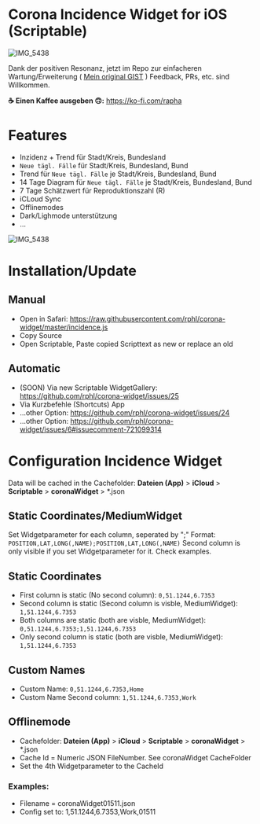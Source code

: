 # Corona Incidence Widget for iOS (Scriptable)

![IMG_5438](https://raw.githubusercontent.com/rphl/corona-widget/master/screenshot.png)

Dank der positiven Resonanz, jetzt im Repo zur einfacheren Wartung/Erweiterung ( [Mein original GIST](https://gist.github.com/rphl/0491c5f9cb345bf831248732374c4ef5) ) Feedback, PRs, etc. sind Willkommen.

**☕️ Einen Kaffee ausgeben 🙃:** https://ko-fi.com/rapha

# Features

* Inzidenz + Trend für Stadt/Kreis, Bundesland
* `Neue tägl. Fälle` für Stadt/Kreis, Bundesland, Bund
* Trend für `Neue tägl. Fälle` je Stadt/Kreis, Bundesland, Bund
* 14 Tage Diagram für `Neue tägl. Fälle` je Stadt/Kreis, Bundesland, Bund
* 7 Tage Schätzwert für Reproduktionszahl (R)
* iCLoud Sync
* Offlinemodes
* Dark/Lighmode unterstützung
* ...

![IMG_5438](https://raw.githubusercontent.com/rphl/corona-widget/master/info.png)

# Installation/Update

## Manual
* Open in Safari: https://raw.githubusercontent.com/rphl/corona-widget/master/incidence.js
* Copy Source
* Open Scriptable, Paste copied Scripttext as new or replace an old

## Automatic
* (SOON) Via new Scriptable WidgetGallery: https://github.com/rphl/corona-widget/issues/25
* Via Kurzbefehle (Shortcuts) App
* ...other Option: https://github.com/rphl/corona-widget/issues/24
* ...other Option: https://github.com/rphl/corona-widget/issues/6#issuecomment-721099314


# Configuration Incidence Widget

Data will be cached in the Cachefolder: **Dateien (App)** > **iCloud** > **Scriptable** > **coronaWidget** > *.json

## Static Coordinates/MediumWidget

Set Widgetparameter for each column, seperated by ";" Format: `POSITION,LAT,LONG(,NAME);POSITION,LAT,LONG(,NAME)`
Second column is only visible if you set Widgetparameter for it. Check examples.


## Static Coordinates
* First column is static (No second column): `0,51.1244,6.7353`
* Second column is static (Second column is visble, MediumWidget): `1,51.1244,6.7353`
* Both columns are static (both are visble, MediumWidget): `0,51.1244,6.7353;1,51.1244,6.7353`
* Only second column is static (both are visble, MediumWidget): `1,51.1244,6.7353`
 
## Custom Names
 * Custom Name: `0,51.1244,6.7353,Home`
 * Custom Name Second column: `1,51.1244,6.7353,Work`

 ## Offlinemode

 * Cachefolder: **Dateien (App)** > **iCloud** > **Scriptable** > **coronaWidget** > *.json
 * Cache Id = Numeric JSON FileNumber. See coronaWidget CacheFolder
 * Set the 4th Widgetparameter to the CacheId 

### Examples:
 * Filename = coronaWidget01511.json
 * Config set to: 1,51.1244,6.7353,Work,01511
